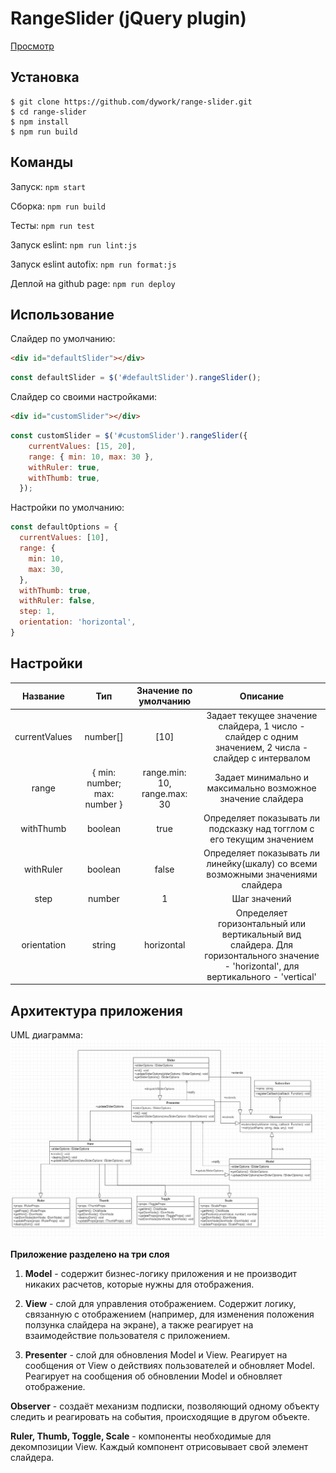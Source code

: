 # RangeSlider (jQuery plugin)

[Просмотр](https://dywork.github.io/range-slider/)

## Установка

```
$ git clone https://github.com/dywork/range-slider.git
$ cd range-slider
$ npm install
$ npm run build
```

## Команды

Запуск: 
`npm start`

Сборка: 
`npm run build`

Тесты: 
`npm run test`

Запуск eslint:
`npm run lint:js`

Запуск eslint autofix:
`npm run format:js`

Деплой на github page: 
`npm run deploy`

## Использование
Слайдер по умолчанию:
```html
<div id="defaultSlider"></div>
```
```javascript
const defaultSlider = $('#defaultSlider').rangeSlider();
```
Слайдер со своими настройками:
```html
<div id="customSlider"></div>
```
```javascript
const customSlider = $('#customSlider').rangeSlider({
    currentValues: [15, 20],
    range: { min: 10, max: 30 },
    withRuler: true,
    withThumb: true,
  });
```

 Настройки по умолчанию:
```javascript
const defaultOptions = {
  currentValues: [10],
  range: {
    min: 10,
    max: 30,
  },
  withThumb: true,
  withRuler: false,
  step: 1,
  orientation: 'horizontal',
}
```

## Настройки
| Название  | Тип  | Значение по умолчанию | Описание |
| :------------: |:---------------:| :---------:|:--:|
| currentValues     | number[] | \[10\] | Задает текущее значение слайдера, 1 число - слайдер с одним значением, 2 числа - слайдер с интервалом |
| range     | { min: number; max: number } | range.min: 10, range.max: 30 |  Задает минимально и максимально возможное значение слайдера
| withThumb | boolean | true | Определяет показывать ли подсказку над тогглом с его текущим значением |
| withRuler | boolean | false | Определяет показывать ли линейку(шкалу) со всеми возможными значениями слайдера |
| step | number | 1 | Шаг значений |
| orientation | string | horizontal | Определяет горизонтальный или вертикальный вид слайдера. Для горизонтального значение - 'horizontal', для вертикального - 'vertical' |

## Архитектура приложения
UML диаграмма:
![alt tag](range-slider-uml.png "UML диаграмма")​

**Приложение разделено на три слоя**
1) **Model** - содержит бизнес-логику приложения и не производит никаких расчетов, которые нужны для отображения.
 
2) **View** -  слой для управления отображением. Содержит логику, связанную с отображением (например, для изменения положения ползунка слайдера на экране), а также реагирует на взаимодействие пользователя с приложением.

3) **Presenter** - слой для обновления Model и View. Реагирует на сообщения от View о действиях пользователей и обновляет Model. Реагирует на сообщения об обновлении Model и обновляет отображение.

**Observer** - создаёт механизм подписки, позволяющий одному объекту следить и реагировать на события, происходящие в другом объекте.

**Ruler, Thumb, Toggle, Scale** - компоненты необходимые для декомпозиции View. Каждый компонент отрисовывает свой элемент слайдера. 
